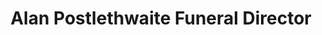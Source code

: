 ---
title: "Alan Postlethwaite Funeral Director"
url: /grange-over-sands/alan-postlethwaite-funeral-director/
shop: funeral directors
---